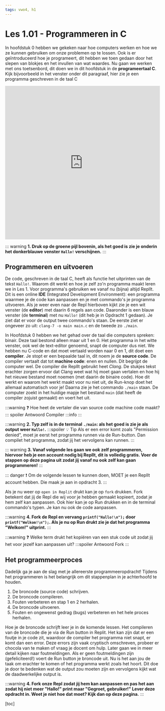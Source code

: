 ```yaml
---
tags: vwo4, h1 
---
```


# Les 1.01 - Programmeren in C
In hoofdstuk 0 hebben we gekeken naar hoe computers werken en hoe we ze kunnen gebruiken om onze problemen op te lossen. Ook is er geïntroduceerd hoe je programeert, dit hebben we toen gedaan door het slepen van blokjes en het invullen van wat waardes. Nu gaan we werken met ons toetsenbord, dit doen we in dit hoofdstuk in de **programeertaal C**. Kijk bijvoorbeeld in het venster onder dit paragraaf, hier zie je een programma geschreven in de taal C

<iframe src="https://replit.com/@126511/les00-hallo?lite=true" frameborder="0" width="100%" height="500px"></iframe>
  
:::    warning
**1. Druk op de groene pijl bovenin, als het goed is zie je onderin het donkerblauwe venster `Hallo!` verschijnen.**
:::
## Programmeren en uitvoeren
De code, geschreven in de taal C, heeft als functie het uitprinten van de tekst `Hallo!`. Waarom dit werkt en hoe je zelf zo'n programma maakt leren we in Les 1. Voor programma's gebruiken we vanaf nu (bijna) altijd ReplIt. Dit is een online **IDE** (Integrated Development Environment): een programma waarmee je de code kan aanpassen en je met commando's je programma uitvoeren. Als je weer even naar de Repl hierboven kijkt zie je een wit venster (de **editor**) met daarin 6 regels aan code. Daaronder is een blauw venster (de **terminal**) met nu `Hallo!` (dit heb je in Opdracht 1 gedaan). Je ziet dat er voor de output twee commando's staan. De eerste ziet er ongeveer zo uit: `clang-7 -o main main.c` en de tweede zo `./main`.

In Hoofdstuk 0 hebben we het gehad over de taal die computers spreken: binair. Deze taal bestond alleen maar uit 1 en 0. Het programma in het witte venster, ook wel de text-editor genoemd, snapt de computer dus niet. We hebben nu C-code en dat moet vertaald worden naar 0 en 1, dit doet een **compiler**. Je stopt er een bepaalde taal in, dit noem je de **source code**. De compiler vertaalt dat tot **machine code**: enen en nullen. Dit begrijpt de computer wel.
De compiler die ReplIt gebruikt heet *Clang*. De stukjes tekst erachter zorgen ervoor dat Clang weet wat hij moet gaan vertalen en hoe hij het nieuwe bestand moet noemen (met daarin de binaire code). Hoe dit werkt en waarom het werkt maakt voor nu niet uit, de Run-knop doet het allemaal automatisch voor je! Daarna zie je het commando `./main` staan. De computer zoekt in het huidige mapje het bestand `main` (dat heeft de compiler zojuist gemaakt) en voert het uit.

:::warning
:question: Hoe heet de vertaler die van source code machine code maakt? 
::: spoiler Antwoord
Compiler
:::info
:::

:::warning
**2. Typ zelf is in de terminal `./main`: als het goed is zie je als output weer `Hallo!`.**
:::spoiler :bulb: Tip
Als er een error komt zoals "Permission denied", moet je eerst het programma runnen via de Run-button. Dan compilet het programma, zodat jij het vervolgens kan runnen.
:::

::: warning
**3. Vanaf volgende les gaan we ook zelf programmeren, hiervoor heb je een account nodig bij ReplIt, dit is volledig gratis. Voer de stappen op deze pagina uit zodat jij vanaf nu ook zelf kan gaan programmeren!**
:::

::: danger
:exclamation: Om de volgende lessen te kunnen doen, MOET je een ReplIt account hebben. Die maak je aan in opdracht 3.
:::

Als je nu weer op `open in Replit` drukt kan je op `fork` drukken. Fork betekent dat jij de Repl die wij voor je hebben gemaakt kopieert, zodat je hem zelf kan aanpassen. Ook hier kan je op Run drukken en in de terminal commando's typen. Je kan nu ook de code aanpassen. 

:::warning
**4. Fork de Repl en vervang `printf("Hallo!\n");` door `printf("Welkom!\n");`. Als je nu op Run drukt zie je dat het programma "Welkom!" uitprint.**
:::

:::warning
:question: Welke term drukt het kopiëren van een stuk code uit zodat jij het voor jezelf kan aanpassen uit?
:::spoiler Antwoord
Fork
:::

## Het programmeerproces
Dadelijk ga je aan de slag met je allereerste programmeeropdracht! Tijdens het programmeren is het belangrijk om dit stappenplan in je achterhoofd te houden.
1. De broncode (source code) schrijven.
2. De broncode compileren.
3. Fouten verbeteren en stap 1 en 2 herhalen.
4. De broncode uitvoeren.
5. Fouten en ongewenst gedrag (bugs) verbeteren en het hele proces herhalen.

Hoe je de broncode schrijft leer je in de komende lessen. Het compileren van de broncode die je via de Run button in Replit. Het kan zijn dat er een foutje in je code zit, waardoor de compiler het programma niet snapt, er komt dan een error. Deze errors zijn vaak cryptisch omschreven, probeer er chocola van te maken of vraag je docent om hulp. Later gaan we in meer detail kijken naar foutmeldingen. Als er geen foutmeldingen zijn (gefeliciteerd!) voert de Run button je broncode uit. Nu is het aan jou de taak om erachter te komen of het programma werkt zoals het hoort. Dit doe je door te bedenken wat de output zou moeten zijn en vervolgens kijkt wat de daadwerkelijke output is.

:::warning
**4. Fork onze Repl zodat jij hem kan aanpassen en pas het aan zodat hij niet meer "Hallo!" print maar "Gegroet, gebruiker!" Lever deze opdracht in. Weet je niet hoe dat moet? Kijk dan op deze pagina.**
:::

[toc]
